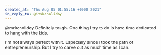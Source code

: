 ```yaml
---
created_at: "Thu Aug 05 01:55:16 +0000 2021"
in_reply_to: @itskcholiday
---
```


@mrkcholiday Definitely tough. One thing I try to do is have time dedicated to hang with the kids. 

I'm not always perfect with it. Especially since I took the path of entrepreneurship. But I try to carve out as much time as I can.
